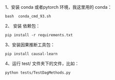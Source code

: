 1、安装 conda 或者pytorch 环境，我这里用的 conda：
```
bash  conda_cmd_93.sh
```

2、 安装 依赖包：
```
pip install -r requirements.txt
```

3、安装因果推断工具包：

```
pip install causal-learn
```

4、运行 test/ 文件夹下的文件，比如：
```
python tests/TestDagMethods.py 
```
